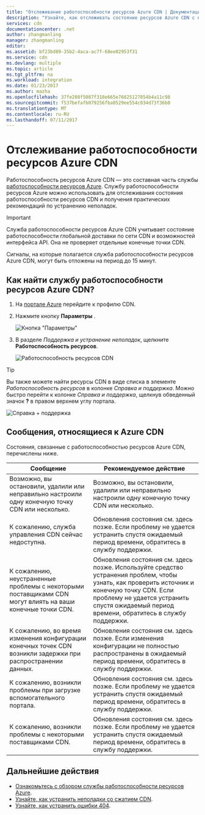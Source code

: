 ```yaml
---
title: "Отслеживание работоспособности ресурсов Azure CDN | Документация Майкрософт"
description: "Узнайте, как отслеживать состояние ресурсов Azure CDN с помощью службы работоспособности ресурсов Azure."
services: cdn
documentationcenter: .net
author: zhangmanling
manager: zhangmanling
editor: 
ms.assetid: bf23bd89-35b2-4aca-ac7f-68ee02953f31
ms.service: cdn
ms.devlang: multiple
ms.topic: article
ms.tgt_pltfrm: na
ms.workload: integration
ms.date: 01/23/2017
ms.author: mazha
ms.openlocfilehash: 37fe208f5087f318e665e76825127854b4a11c98
ms.sourcegitcommit: f537befafb079256fba0529ee554c034d73f36b0
ms.translationtype: MT
ms.contentlocale: ru-RU
ms.lasthandoff: 07/11/2017
---
```

# <a name="monitor-the-health-of-azure-cdn-resources"></a>Отслеживание работоспособности ресурсов Azure CDN
  
Работоспособность ресурсов Azure CDN — это составная часть службы [работоспособности ресурсов Azure](../resource-health/resource-health-overview.md).  Службу работоспособности ресурсов Azure можно использовать для отслеживания состояния работоспособности ресурсов CDN и получения практических рекомендаций по устранению неполадок.

>[!IMPORTANT] 
>Служба работоспособности ресурсов Azure CDN учитывает состояние работоспособности глобальной доставки по сети CDN и возможностей интерфейса API.  Она не проверяет отдельные конечные точки CDN.
>
>Сигналы, на которые полагается служба работоспособности ресурсов Azure CDN, могут быть отложены на период до 15 минут.

## <a name="how-to-find-azure-cdn-resource-health"></a>Как найти службу работоспособности ресурсов Azure CDN?

1. На [портале Azure](https://portal.azure.com) перейдите к профилю CDN.

2. Нажмите кнопку **Параметры** .

    ![Кнопка "Параметры"](./media/cdn-resource-health/cdn-profile-settings.png)

3. В разделе *Поддержка и устранение неполадок*, щелкните **Работоспособность ресурсов**.

    ![Работоспособность ресурсов CDN](./media/cdn-resource-health/cdn-resource-health3.png)

>[!TIP] 
>Вы также можете найти ресурсы CDN в виде списка в элементе *Работоспособность ресурсов* в колонке *Справка и поддержка*.  Можно быстро перейти к колонке *Справка и поддержка*, щелкнув обведенный значок **?** в правом верхнем углу портала.
>
> ![Справка + поддержка](./media/cdn-resource-health/cdn-help-support.png)

## <a name="azure-cdn-specific-messages"></a>Сообщения, относящиеся к Azure CDN

Состояния, связанные с работоспособностью ресурсов Azure CDN, перечислены ниже.

|Сообщение | Рекомендуемое действие |
|---|---|
|Возможно, вы остановили, удалили или неправильно настроили одну конечную точку CDN или несколько. | Возможно, вы остановили, удалили или неправильно настроили одну конечную точку CDN или несколько.|
|К сожалению, служба управления CDN сейчас недоступна. | Обновления состояния см. здесь позже. Если проблему не удается устранить спустя ожидаемый период времени, обратитесь в службу поддержки.|
|К сожалению, неустраненные проблемы с некоторыми поставщиками CDN могут влиять на ваши конечные точки CDN. | Обновления состояния см. здесь позже. Используйте средство устранения проблем, чтобы узнать, как проверить источник и конечную точку CDN. Если проблему не удается устранить спустя ожидаемый период времени, обратитесь в службу поддержки. |
|К сожалению, во время изменения конфигурации конечных точек CDN возникли задержки при распространении данных. | Обновления состояния см. здесь позже. Если изменения конфигурации не полностью распространены в ожидаемый период времени, обратитесь в службу поддержки.|
|К сожалению, возникли проблемы при загрузке вспомогательного портала. | Обновления состояния см. здесь позже. Если проблему не удается устранить спустя ожидаемый период времени, обратитесь в службу поддержки.|
К сожалению, возникли проблемы с некоторыми поставщиками CDN. | Обновления состояния см. здесь позже. Если проблему не удается устранить спустя ожидаемый период времени, обратитесь в службу поддержки. |

## <a name="next-steps"></a>Дальнейшие действия

- [Ознакомьтесь с обзором службы работоспособности ресурсов Azure](../resource-health/resource-health-overview.md).
- [Узнайте, как устранить неполадки со сжатием CDN](./cdn-troubleshoot-compression.md).
- [Узнайте, как устранить ошибки 404](./cdn-troubleshoot-endpoint.md).